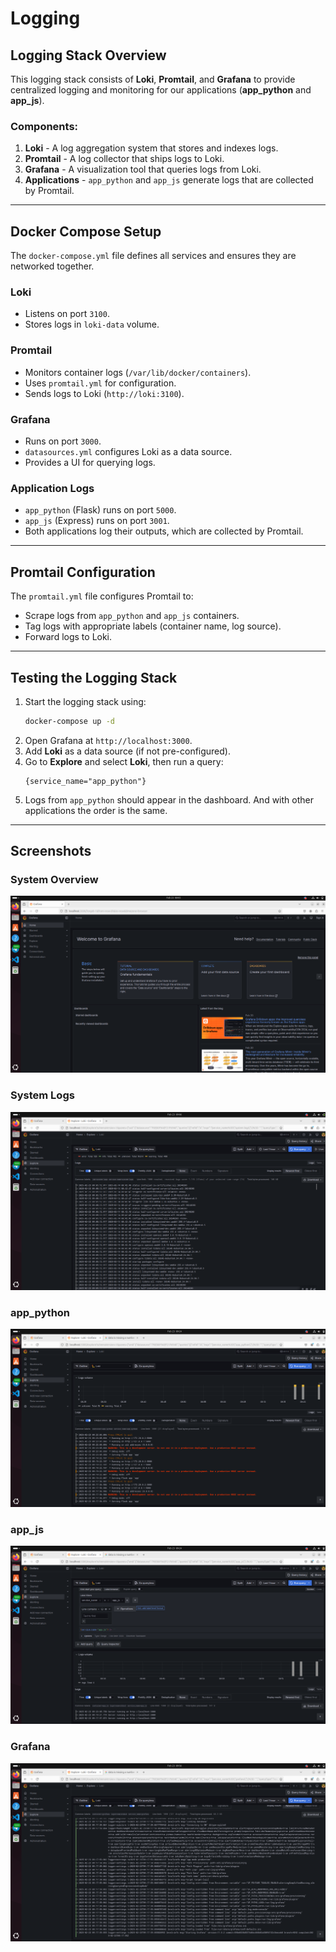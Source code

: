 # Logging

## Logging Stack Overview

This logging stack consists of **Loki**, **Promtail**, and **Grafana** to provide centralized logging and monitoring for our applications (**app_python** and **app_js**).

### Components:

1. **Loki** - A log aggregation system that stores and indexes logs.
2. **Promtail** - A log collector that ships logs to Loki.
3. **Grafana** - A visualization tool that queries logs from Loki.
4. **Applications** - `app_python` and `app_js` generate logs that are collected by Promtail.

---

## Docker Compose Setup

The `docker-compose.yml` file defines all services and ensures they are networked together. 

### **Loki**
- Listens on port `3100`.
- Stores logs in `loki-data` volume.

### **Promtail**
- Monitors container logs (`/var/lib/docker/containers`).
- Uses `promtail.yml` for configuration.
- Sends logs to Loki (`http://loki:3100`).

### **Grafana**
- Runs on port `3000`.
- `datasources.yml` configures Loki as a data source.
- Provides a UI for querying logs.

### **Application Logs**
- `app_python` (Flask) runs on port `5000`.
- `app_js` (Express) runs on port `3001`.
- Both applications log their outputs, which are collected by Promtail.

---

## Promtail Configuration

The `promtail.yml` file configures Promtail to:
- Scrape logs from `app_python` and `app_js` containers.
- Tag logs with appropriate labels (container name, log source).
- Forward logs to Loki.


---

## Testing the Logging Stack

1. Start the logging stack using:
   ```sh
   docker-compose up -d
   ```
2. Open Grafana at `http://localhost:3000`.
3. Add **Loki** as a data source (if not pre-configured).
4. Go to **Explore** and select **Loki**, then run a query:
   ```logql
   {service_name="app_python"}
   ```
5. Logs from `app_python` should appear in the dashboard. And with other applications the order is the same.

---

## Screenshots

### System Overview
![System Overview](images/Screenshot%20from%202025-02-23%2008-05-28.png)
### System Logs
![System Logs](images/Screenshot%20from%202025-02-23%2009-06-21.png)
### app_python
![app_python](images/Screenshot%20from%202025-02-23%2009-24-27.png)
### app_js
![app_js](images/Screenshot%20from%202025-02-23%2009-24-53.png)
### Grafana
![Grafana](images/Screenshot%20from%202025-02-23%2009-56-08.png)

